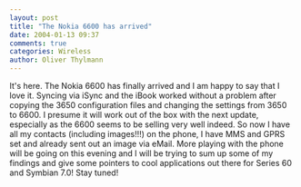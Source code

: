 ```yaml
---
layout: post
title: "The Nokia 6600 has arrived"
date: 2004-01-13 09:37
comments: true
categories: Wireless
author: Oliver Thylmann
---
```



It's here. The Nokia 6600 has finally arrived and I am happy to say that I love it. Syncing via iSync and the iBook worked without a problem after copying the 3650 configuration files and changing the settings from 3650 to 6600. I presume it will work out of the box with the next update, especially as the 6600 seems to be selling very well indeed. So now I have all my contacts (including images!!!) on the phone, I have MMS and GPRS set and already sent out an image via eMail. More playing with the phone will be going on this evening and I will be trying to sum up some of my findings and give some pointers to cool applications out there for Series 60 and Symbian 7.0! Stay tuned!


